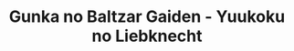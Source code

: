 --- 
title: "Gunka no Baltzar Gaiden - Yuukoku no Liebknecht"
publishdate: "2019-9-18T16:48:46+02:00"
src: "https://365manga.net/manga/gunka-no-baltzar-gaiden-yuukoku-no-liebknecht"
image: "https://data.365manga.net/images/thumbnails/1806-gunka-no-baltzar-gaiden-yuukoku-no-liebknecht.jpg"
description: "The story of Liebknecht after he ran away from his country and before he met Baltzar again."
---